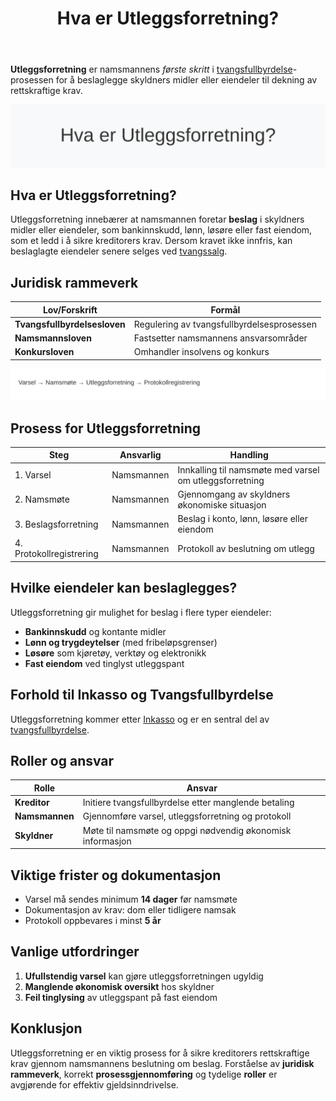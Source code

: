 ﻿---
title: "Hva er Utleggsforretning?"
meta_title: "Hva er Utleggsforretning?"
meta_description: '**Utleggsforretning** er namsmannens *første skritt* i [tvangsfullbyrdelse](/blogs/regnskap/tvangsfullbyrdelse "Hva er Tvangsfullbyrdelse? Guide til Norsk Gjel...'
slug: utleggsforretning
type: blog
layout: pages/single
---

**Utleggsforretning** er namsmannens *første skritt* i [tvangsfullbyrdelse](/blogs/regnskap/tvangsfullbyrdelse "Hva er Tvangsfullbyrdelse? Guide til Norsk Gjelds- og Utleggfullbyrdelse")-prosessen for å beslaglegge skyldners midler eller eiendeler til dekning av rettskraftige krav.

![Hva er Utleggsforretning?](utleggsforretning-image.svg)

## Hva er Utleggsforretning?

Utleggsforretning innebærer at namsmannen foretar **beslag** i skyldners midler eller eiendeler, som bankinnskudd, lønn, løsøre eller fast eiendom, som et ledd i å sikre kreditorers krav. Dersom kravet ikke innfris, kan beslaglagte eiendeler senere selges ved [tvangssalg](/blogs/regnskap/tvangsfullbyrdelse "Hva er Tvangsfullbyrdelse? Guide til Norsk Gjelds- og Utleggfullbyrdelse").

## Juridisk rammeverk

| Lov/Forskrift                | Formål                                          |
|------------------------------|-------------------------------------------------|
| **Tvangsfullbyrdelsesloven** | Regulering av tvangsfullbyrdelsesprosessen      |
| **Namsmannsloven**           | Fastsetter namsmannens ansvarsområder           |
| **Konkursloven**             | Omhandler insolvens og konkurs                  |

![Utleggsforretning Prosess](utleggsforretning-prosess.svg)

## Prosess for Utleggsforretning

| Steg                     | Ansvarlig        | Handling                                                   |
|--------------------------|------------------|------------------------------------------------------------|
| 1. Varsel                | Namsmannen       | Innkalling til namsmøte med varsel om utleggsforretning    |
| 2. Namsmøte              | Namsmannen       | Gjennomgang av skyldners økonomiske situasjon              |
| 3. Beslagsforretning     | Namsmannen       | Beslag i konto, lønn, løsøre eller eiendom                 |
| 4. Protokollregistrering | Namsmannen       | Protokoll av beslutning om utlegg                          |

## Hvilke eiendeler kan beslaglegges?

Utleggsforretning gir mulighet for beslag i flere typer eiendeler:

* **Bankinnskudd** og kontante midler
* **Lønn og trygdeytelser** (med fribeløpsgrenser)
* **Løsøre** som kjøretøy, verktøy og elektronikk
* **Fast eiendom** ved tinglyst utleggspant

## Forhold til Inkasso og Tvangsfullbyrdelse

Utleggsforretning kommer etter [Inkasso](/blogs/regnskap/hva-er-inkasso "Hva er Inkasso? Komplett Guide til Inkassovirksomhet") og er en sentral del av [tvangsfullbyrdelse](/blogs/regnskap/tvangsfullbyrdelse "Hva er Tvangsfullbyrdelse? Guide til Norsk Gjelds- og Utleggfullbyrdelse").

## Roller og ansvar

| Rolle         | Ansvar                                                    |
|---------------|-----------------------------------------------------------|
| **Kreditor**  | Initiere tvangsfullbyrdelse etter manglende betaling      |
| **Namsmannen**| Gjennomføre varsel, utleggsforretning og protokoll        |
| **Skyldner**  | Møte til namsmøte og oppgi nødvendig økonomisk informasjon |

## Viktige frister og dokumentasjon

* Varsel må sendes minimum **14 dager** før namsmøte
* Dokumentasjon av krav: dom eller tidligere namsak
* Protokoll oppbevares i minst **5 år**

## Vanlige utfordringer

1. **Ufullstendig varsel** kan gjøre utleggsforretningen ugyldig
2. **Manglende økonomisk oversikt** hos skyldner
3. **Feil tinglysing** av utleggspant på fast eiendom

## Konklusjon

Utleggsforretning er en viktig prosess for å sikre kreditorers rettskraftige krav gjennom namsmannens beslutning om beslag. Forståelse av **juridisk rammeverk**, korrekt **prosessgjennomføring** og tydelige **roller** er avgjørende for effektiv gjeldsinndrivelse.









